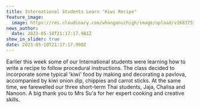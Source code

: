 ```yaml
---
title: International Students Learn 'Kiwi Recipe"
feature_image:
  image: https://res.cloudinary.com/whanganuihigh/image/upload/v1683753382/News/INT_Students.jpg
news_author:
  date: 2023-05-10T21:17:17.981Z
show_in_slider: true
date: 2023-05-10T21:17:17.998Z
---
```

<!--StartFragment-->

Earlier this week some of our International students were learning how to write a recipe to follow procedural instructions. The class decided to incorporate some typical 'kiwi' food by making and decorating a pavlova, accompanied by kiwi onion dip, chippies and carrot sticks. At the same time, we farewelled our three short-term Thai students, Jaja, Chalisa and Nanoon. A big thank you to Mrs Su'a for her expert cooking and creative skills.

<!--EndFragment-->